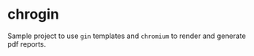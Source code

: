 # chrogin

Sample project to use ```gin``` templates and ```chromium``` to render and generate pdf reports.
